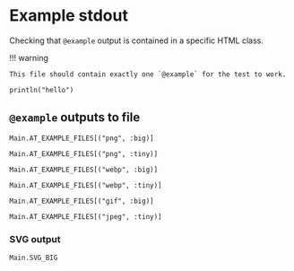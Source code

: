 # Example stdout

Checking that `@example` output is contained in a specific HTML class.

!!! warning

    This file should contain exactly one `@example` for the test to work.

```@example
println("hello")
```

## `@example` outputs to file

```@example
Main.AT_EXAMPLE_FILES[("png", :big)]
```
```@example
Main.AT_EXAMPLE_FILES[("png", :tiny)]
```
```@example
Main.AT_EXAMPLE_FILES[("webp", :big)]
```
```@example
Main.AT_EXAMPLE_FILES[("webp", :tiny)]
```
```@example
Main.AT_EXAMPLE_FILES[("gif", :big)]
```
```@example
Main.AT_EXAMPLE_FILES[("jpeg", :tiny)]
```

### SVG output

```@example
Main.SVG_BIG
```

